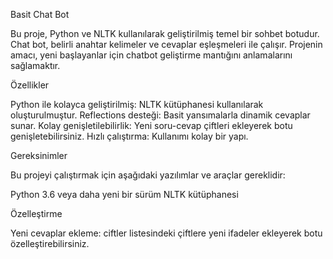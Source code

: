
Basit Chat Bot

Bu proje, Python ve NLTK kullanılarak geliştirilmiş temel bir sohbet botudur. Chat bot, belirli anahtar kelimeler ve cevaplar eşleşmeleri ile çalışır. Projenin amacı, yeni başlayanlar için chatbot geliştirme mantığını anlamalarını sağlamaktır.

Özellikler

Python ile kolayca geliştirilmiş: NLTK kütüphanesi kullanılarak oluşturulmuştur.
Reflections desteği: Basit yansımalarla dinamik cevaplar sunar.
Kolay genişletilebilirlik: Yeni soru-cevap çiftleri ekleyerek botu genişletebilirsiniz.
Hızlı çalıştırma: Kullanımı kolay bir yapı.

Gereksinimler

Bu projeyi çalıştırmak için aşağıdaki yazılımlar ve araçlar gereklidir:

Python 3.6 veya daha yeni bir sürüm
NLTK kütüphanesi

Özelleştirme

Yeni cevaplar ekleme: ciftler listesindeki çiftlere yeni ifadeler ekleyerek botu özelleştirebilirsiniz.
